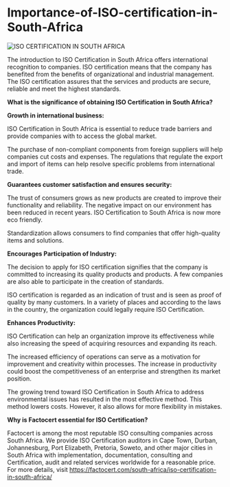 # Importance-of-ISO-certification-in-South-Africa

![ISO CERTIFICATION IN SOUTH AFRICA](https://user-images.githubusercontent.com/89084770/139077926-ef9bd09e-9e0d-426d-9931-19fbb95f7ada.png)

The introduction to ISO Certification in South Africa offers international recognition to companies. ISO certification means that the company has benefited from the benefits of organizational and industrial management. The ISO certification assures that the services and products are secure, reliable and meet the highest standards.

**What is the significance of obtaining ISO Certification in South Africa?**

**Growth in international business:**

ISO Certification in South Africa is essential to reduce trade barriers and provide companies with to access the global market.

The purchase of non-compliant components from foreign suppliers will help companies cut costs and expenses. The regulations that regulate the export and import of items can help resolve specific problems from international trade.

**Guarantees customer satisfaction and ensures security:**

The trust of consumers grows as new products are created to improve their functionality and reliability. The negative impact on our environment has been reduced in recent years. ISO Certification to South Africa is now more eco friendly.

Standardization allows consumers to find companies that offer high-quality items and solutions.

**Encourages Participation of Industry:**

The decision to apply for ISO certification signifies that the company is committed to increasing its quality products and products. A few companies are also able to participate in the creation of standards.

ISO certification is regarded as an indication of trust and is seen as proof of quality by many customers. In a variety of places and according to the laws in the country, the organization could legally require ISO Certification.

**Enhances Productivity:**

ISO Certification can help an organization improve its effectiveness while also increasing the speed of acquiring resources and expanding its reach.

The increased efficiency of operations can serve as a motivation for improvement and creativity within processes. The increase in productivity could boost the competitiveness of an enterprise and strengthen its market position.

The growing trend toward ISO Certification in South Africa to address environmental issues has resulted in the most effective method. This method lowers costs. However, it also allows for more flexibility in mistakes.

**Why is Factocert essential for ISO Certification?**

Factocert is among the most reputable ISO consulting companies across South Africa. We provide ISO Certification auditors in Cape Town, Durban, Johannesburg, Port Elizabeth, Pretoria, Soweto, and other major cities in South Africa with implementation, documentation, consulting and Certification, audit and related services worldwide for a reasonable price. For more details, visit <a href="url">https://factocert.com/south-africa/iso-certification-in-south-africa/ </a>
